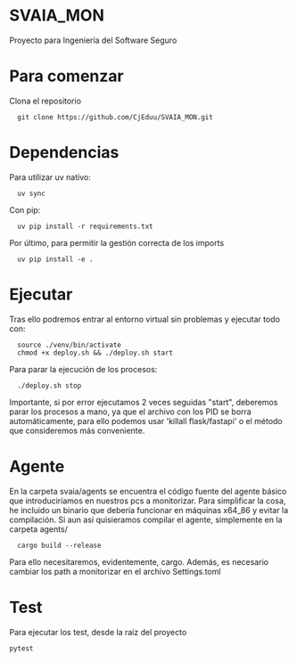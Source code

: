 # SVAIA_MON
Proyecto para Ingeniería del Software Seguro 

# Para comenzar
Clona el repositorio
```
  git clone https://github.com/CjEduu/SVAIA_MON.git
```

# Dependencias
Para utilizar uv nativo:
```
  uv sync 
```

Con pip:
```
  uv pip install -r requirements.txt
```

Por último, para permitir la gestión correcta de los imports
```
  uv pip install -e .
```

# Ejecutar
Tras ello podremos entrar al entorno virtual sin problemas y ejecutar todo con:
```
  source ./venv/bin/activate
  chmod +x deploy.sh && ./deploy.sh start
```

Para parar la ejecución de los procesos:
```
  ./deploy.sh stop
```

Importante, si por error ejecutamos 2 veces seguidas "start", deberemos parar los procesos a mano, ya que el archivo con los PID se borra automáticamente,
para ello podemos usar 'killall flask/fastapi' o el método que consideremos más conveniente.

# Agente
En la carpeta svaia/agents se encuentra el código fuente del agente básico que introduciríamos en nuestros pcs a
monitorizar.
Para simplificar la cosa, he incluido un binario que debería funcionar en máquinas x64_86 y evitar la compilación.
Si aun así quisieramos compilar el agente, simplemente en la carpeta agents/

```
  cargo build --release 
```

Para ello necesitaremos, evidentemente, cargo. Además, es necesario cambiar los path a monitorizar en el archivo Settings.toml


# Test
Para ejecutar los test, desde la raíz del proyecto
```
pytest
  
```
